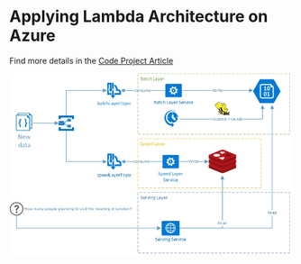 # Applying Lambda Architecture on Azure

Find more details in the [Code Project Article](https://www.codeproject.com/Articles/1171443/Applying-Lambda-Architecture-on-Azure)

![alt tag](la.jpg)